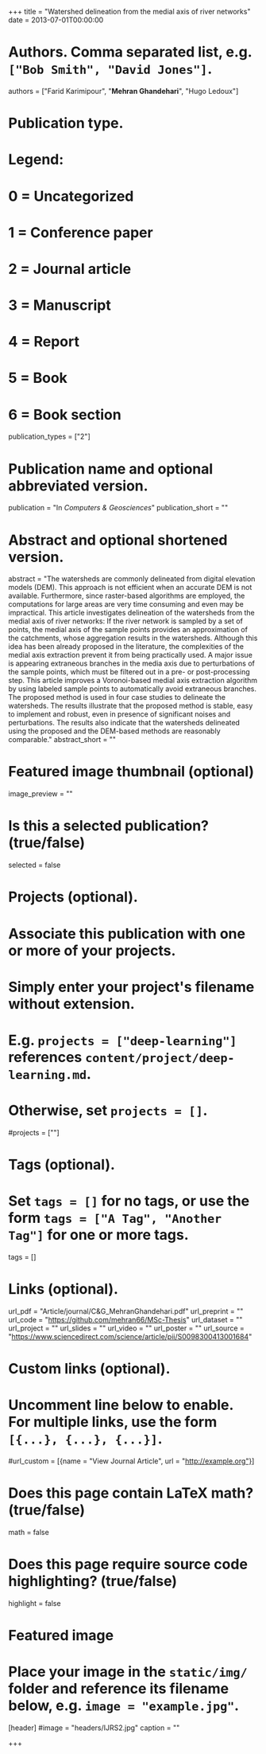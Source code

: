 +++
title = "Watershed delineation from the medial axis of river networks"
date = 2013-07-01T00:00:00

# Authors. Comma separated list, e.g. `["Bob Smith", "David Jones"]`.
authors = ["Farid Karimipour", "**Mehran Ghandehari**", "Hugo Ledoux"]

# Publication type.
# Legend:
# 0 = Uncategorized
# 1 = Conference paper
# 2 = Journal article
# 3 = Manuscript
# 4 = Report
# 5 = Book
# 6 = Book section
publication_types = ["2"]

# Publication name and optional abbreviated version.
publication = "In *Computers & Geosciences*"
publication_short = ""

# Abstract and optional shortened version.
abstract = "The watersheds are commonly delineated from digital elevation models (DEM). This approach is not efficient when an accurate DEM is not available. Furthermore, since raster-based algorithms are employed, the computations for large areas are very time consuming and even may be impractical. This article investigates delineation of the watersheds from the medial axis of river networks: If the river network is sampled by a set of points, the medial axis of the sample points provides an approximation of the catchments, whose aggregation results in the watersheds. Although this idea has been already proposed in the literature, the complexities of the medial axis extraction prevent it from being practically used. A major issue is appearing extraneous branches in the media axis due to perturbations of the sample points, which must be filtered out in a pre- or post-processing step. This article improves a Voronoi-based medial axis extraction algorithm by using labeled sample points to automatically avoid extraneous branches. The proposed method is used in four case studies to delineate the watersheds. The results illustrate that the proposed method is stable, easy to implement and robust, even in presence of significant noises and perturbations. The results also indicate that the watersheds delineated using the proposed and the DEM-based methods are reasonably comparable."
abstract_short = ""

# Featured image thumbnail (optional)
image_preview = ""

# Is this a selected publication? (true/false)
selected = false

# Projects (optional).
#   Associate this publication with one or more of your projects.
#   Simply enter your project's filename without extension.
#   E.g. `projects = ["deep-learning"]` references `content/project/deep-learning.md`.
#   Otherwise, set `projects = []`.
#projects = [""]

# Tags (optional).
#   Set `tags = []` for no tags, or use the form `tags = ["A Tag", "Another Tag"]` for one or more tags.
tags = []

# Links (optional).
url_pdf = "Article/journal/C&G_MehranGhandehari.pdf"
url_preprint = ""
url_code = "https://github.com/mehran66/MSc-Thesis"
url_dataset = ""
url_project = ""
url_slides = ""
url_video = ""
url_poster = ""
url_source = "https://www.sciencedirect.com/science/article/pii/S0098300413001684"


# Custom links (optional).
#   Uncomment line below to enable. For multiple links, use the form `[{...}, {...}, {...}]`.
#url_custom = [{name = "View Journal Article", url = "http://example.org"}]

# Does this page contain LaTeX math? (true/false)
math = false

# Does this page require source code highlighting? (true/false)
highlight = false

# Featured image
# Place your image in the `static/img/` folder and reference its filename below, e.g. `image = "example.jpg"`.
[header]
#image = "headers/IJRS2.jpg"
caption = ""


+++

